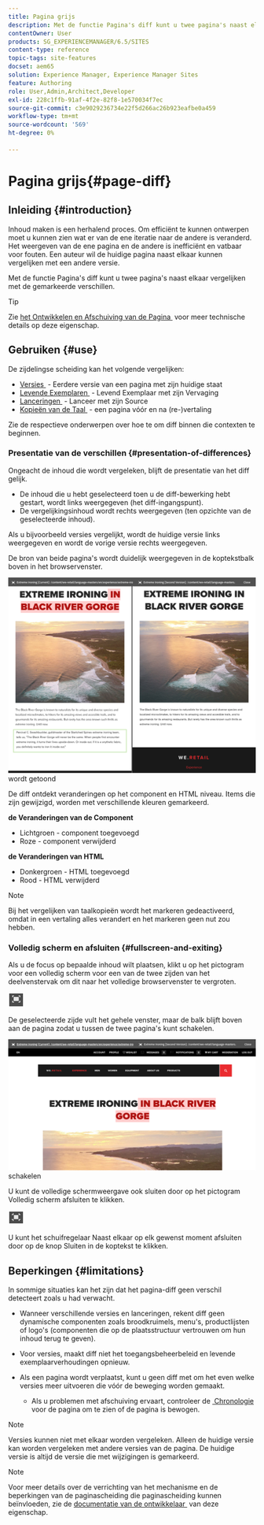 ```yaml
---
title: Pagina grijs
description: Met de functie Pagina's diff kunt u twee pagina's naast elkaar vergelijken met de gemarkeerde verschillen.
contentOwner: User
products: SG_EXPERIENCEMANAGER/6.5/SITES
content-type: reference
topic-tags: site-features
docset: aem65
solution: Experience Manager, Experience Manager Sites
feature: Authoring
role: User,Admin,Architect,Developer
exl-id: 228c1ffb-91af-4f2e-82f8-1e570034f7ec
source-git-commit: c3e9029236734e22f5d266ac26b923eafbe0a459
workflow-type: tm+mt
source-wordcount: '569'
ht-degree: 0%

---
```


# Pagina grijs{#page-diff}

## Inleiding {#introduction}

Inhoud maken is een herhalend proces. Om efficiënt te kunnen ontwerpen moet u kunnen zien wat er van de ene iteratie naar de andere is veranderd. Het weergeven van de ene pagina en de andere is inefficiënt en vatbaar voor fouten. Een auteur wil de huidige pagina naast elkaar kunnen vergelijken met een andere versie.

Met de functie Pagina&#39;s diff kunt u twee pagina&#39;s naast elkaar vergelijken met de gemarkeerde verschillen.

>[!TIP]
>
>Zie [&#x200B; het Ontwikkelen en Afschuiving van de Pagina &#x200B;](/help/sites-developing/pagediff.md#operation-details) voor meer technische details op deze eigenschap.

## Gebruiken {#use}

De zijdelingse scheiding kan het volgende vergelijken:

* [&#x200B; Versies &#x200B;](/help/sites-authoring/working-with-page-versions.md#comparing-a-version-with-current-page) - Eerdere versie van een pagina met zijn huidige staat
* [&#x200B; Levende Exemplaren &#x200B;](/help/sites-administering/msm-livecopy.md#comparing-a-live-copy-page-with-a-blueprint-page) - Levend Exemplaar met zijn Vervaging
* [&#x200B; Lanceringen &#x200B;](/help/sites-authoring/launches-editing.md#comparing-a-launch-page-to-its-source-page) - Lanceer met zijn Source
* [&#x200B; Kopieën van de Taal &#x200B;](/help/sites-administering/tc-manage.md#comparing-language-copies) - een pagina vóór en na (re-)vertaling

Zie de respectieve onderwerpen over hoe te om diff binnen die contexten te beginnen.

### Presentatie van de verschillen {#presentation-of-differences}

Ongeacht de inhoud die wordt vergeleken, blijft de presentatie van het diff gelijk.

* De inhoud die u hebt geselecteerd toen u de diff-bewerking hebt gestart, wordt links weergegeven (het diff-ingangspunt).
* De vergelijkingsinhoud wordt rechts weergegeven (ten opzichte van de geselecteerde inhoud).

Als u bijvoorbeeld versies vergelijkt, wordt de huidige versie links weergegeven en wordt de vorige versie rechts weergegeven.

De bron van beide pagina&#39;s wordt duidelijk weergegeven in de koptekstbalk boven in het browservenster.

![&#x200B; Source die in kopbal &#x200B;](assets/chlimage_1-109.png) wordt getoond

De diff ontdekt veranderingen op het component en HTML niveau. Items die zijn gewijzigd, worden met verschillende kleuren gemarkeerd.

**de Veranderingen van de Component**

* Lichtgroen - component toegevoegd
* Roze - component verwijderd

**de Veranderingen van HTML**

* Donkergroen - HTML toegevoegd
* Rood - HTML verwijderd

>[!NOTE]
>
>Bij het vergelijken van taalkopieën wordt het markeren gedeactiveerd, omdat in een vertaling alles verandert en het markeren geen nut zou hebben.

### Volledig scherm en afsluiten {#fullscreen-and-exiting}

Als u de focus op bepaalde inhoud wilt plaatsen, klikt u op het pictogram voor een volledig scherm voor een van de twee zijden van het deelvenstervak om dit naar het volledige browservenster te vergroten.

![&#x200B; het Volledige pictogram van de het schermwijze &#x200B;](do-not-localize/chlimage_1-18.png)

De geselecteerde zijde vult het gehele venster, maar de balk blijft boven aan de pagina zodat u tussen de twee pagina&#39;s kunt schakelen.

![&#x200B; Bar bij bovenkant laat u tussen pagina&#39;s &#x200B;](assets/chlimage_1-110.png) schakelen

U kunt de volledige schermweergave ook sluiten door op het pictogram Volledig scherm afsluiten te klikken.

![&#x200B; dicht volledig scherm &#x200B;](do-not-localize/chlimage_1-19.png)

U kunt het schuifregelaar Naast elkaar op elk gewenst moment afsluiten door op de knop Sluiten in de koptekst te klikken.

## Beperkingen {#limitations}

In sommige situaties kan het zijn dat het pagina-diff geen verschil detecteert zoals u had verwacht.

* Wanneer verschillende versies en lanceringen, rekent diff geen dynamische componenten zoals broodkruimels, menu&#39;s, productlijsten of logo&#39;s (componenten die op de plaatsstructuur vertrouwen om hun inhoud terug te geven).
* Voor versies, maakt diff niet het toegangsbeheerbeleid en levende exemplaarverhoudingen opnieuw.
* Als een pagina wordt verplaatst, kunt u geen diff met om het even welke versies meer uitvoeren die vóór de beweging worden gemaakt.

   * Als u problemen met afschuiving ervaart, controleer de [&#x200B; Chronologie &#x200B;](/help/sites-authoring/basic-handling.md#timeline) voor de pagina om te zien of de pagina is bewogen.

>[!NOTE]
>
>Versies kunnen niet met elkaar worden vergeleken. Alleen de huidige versie kan worden vergeleken met andere versies van de pagina. De huidige versie is altijd de versie die met wijzigingen is gemarkeerd.

>[!NOTE]
>
>Voor meer details over de verrichting van het mechanisme en de beperkingen van de paginascheiding die paginascheiding kunnen beïnvloeden, zie de [&#x200B; documentatie van de ontwikkelaar &#x200B;](/help/sites-developing/pagediff.md) van deze eigenschap.
